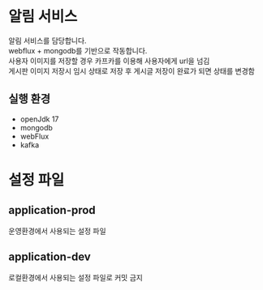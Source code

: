 # 알림 서비스
알림 서비스를 담당합니다.  
webflux + mongodb를 기반으로 작동합니다.  
사용자 이미지를 저장할 경우 카프카를 이용해 사용자에게 url을 넘김  
게시판 이미지 저장시 임시 상태로 저장 후 게시글 저장이 완료가 되면 상태를 변경함

## 실행 환경
- openJdk 17
- mongodb
- webFlux
- kafka

# 설정 파일
## application-prod
운영환경에서 사용되는 설정 파일

## application-dev
로컬환경에서 사용되는 설정 파일로 커밋 금지
